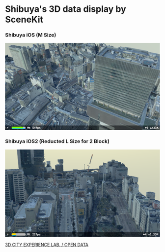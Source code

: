 # Shibuya's 3D data display by SceneKit

### Shibuya iOS  (M Size)

![Shibuya iOS](001.PNG)

### Shibuya iOS2 (Reducted L Size for 2 Block)

![Shibuya iOS2](002.PNG)

  

[3D CITY EXPERIENCE LAB. / OPEN DATA](https://3dcel.com/opendata/ "OPEN DATA")